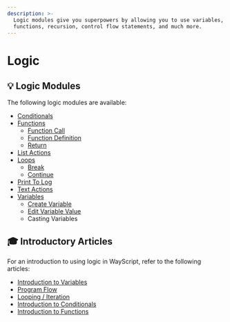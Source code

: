 ```yaml
---
description: >-
  Logic modules give you superpowers by allowing you to use variables,
  functions, recursion, control flow statements, and much more.
---
```


# Logic

## 💡 Logic Modules

The following logic modules are available:

* [Conditionals](conditionals.md)
* [Functions](functions/)
  * [Function Call](functions/function-call.md)
  * [Function Definition](functions/function-definition.md)
  * [Return](functions/return.md)
* [List Actions](list-actions.md)
* [Loops](loop/)
  * [Break](loop/break.md)
  * [Continue](loop/continue.md)
* [Print To Log](print-to-log.md)
* [Text Actions](text-actions.md)
* [Variables]()
  * [Create Variable](create-variable.md)
  * [Edit Variable Value]()
  * Casting Variables

## 🎓 Introductory Articles

For an introduction to using logic in WayScript, refer to the following articles:

* [Introduction to Variables](../../getting_started/variables.md)
* [Program Flow](../../getting_started/program-flow.md)
* [Looping / Iteration](../../getting_started/looping-iteration.md)
* [Introduction to Conditionals](../../getting_started/conditionals.md)
* [Introduction to Functions](../../getting_started/functions.md)



